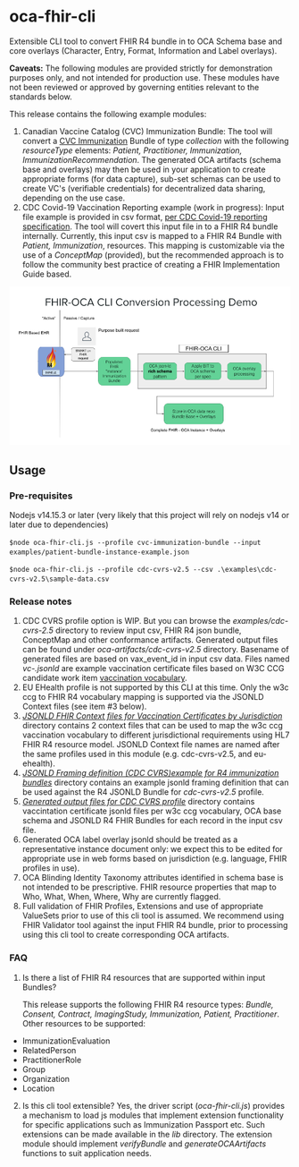 # oca-fhir-cli
Extensible CLI tool to convert FHIR R4 bundle in to OCA Schema base and core overlays (Character, Entry, Format, Information and Label overlays). 

**Caveats:** The following modules are provided strictly for demonstration purposes only, and not intended for production use. These modules have not been reviewed or approved by governing entities relevant to the standards below.

This release contains the following example modules:
1. Canadian Vaccine Catalog (CVC) Immunization Bundle: The tool will convert a [CVC Immunization](https://cvc.canimmunize.ca/en/home) Bundle of type *collection* with the following *resourceType* elements: *Patient, Practitioner, Immunization, ImmunizationRecommendation*. The generated OCA artifacts (schema base and overlays) may then be used in your application to create appropriate forms (for data capture), sub-set schemas can be used to create VC's (verifiable credentials) for decentralized data sharing, depending on the use case.
2. CDC Covid-19 Vaccination Reporting example (work in progress): Input file example is provided in csv format, [per CDC Covid-19 reporting specification](https://www.cdc.gov/vaccines/covid-19/reporting/requirements/index.html). The tool will covert this input file in to a FHIR R4 bundle internally. Currently, this input csv is mapped to a FHIR R4 Bundle with *Patient, Immunization*, resources. This mapping is customizable via the use of a *ConceptMap* (provided), but the recommended approach is to follow the community best practice of creating a FHIR Implementation Guide based.


![oca-fhir-cli usage scenario](doc/images/FHIR-OCA-Processing-011221.png)

## Usage

### Pre-requisites
Nodejs v14.15.3 or later (very likely that this project will rely on nodejs v14 or later due to dependencies)


`$node oca-fhir-cli.js --profile cvc-immunization-bundle --input examples/patient-bundle-instance-example.json`

`$node oca-fhir-cli.js --profile cdc-cvrs-v2.5 --csv .\examples\cdc-cvrs-v2.5\sample-data.csv`



### Release notes
1. CDC CVRS profile option is WIP. But you can browse the *examples/cdc-cvrs-2.5* directory to review input csv, FHIR R4 json bundle, ConceptMap and other conformance artifacts. Generated output files can be found under *oca-artifacts/cdc-cvrs-v2.5* directory. Basename of generated files are based on vax_event_id in input csv data. Files named *vc-.jsonld* are example vaccination certificate files based on W3C CCG candidate work item [vaccination vocabulary](https://w3c-ccg.github.io/vaccination-vocab/).
2. EU EHealth profile is not supported by this CLI at this time. Only the w3c ccg to FHIR R4 vocabulary mapping is supported via the JSONLD Context files (see item #3 below).
3. *[JSONLD FHIR Context files for Vaccination Certificates by Jurisdiction](data/r4/jsonld-context-files)* directory contains 2 context files that can be used to map the w3c ccg vaccination vocabulary to different jurisdictional requirements using HL7 FHIR R4 resource model. JSONLD Context file names are named after the same profiles used in this module (e.g. cdc-cvrs-v2.5, and eu-ehealth).
4. *[JSONLD Framing definition (CDC CVRS)example for R4 immunization bundles](data/jsonld-frames)* directory contains an example jsonld framing definition that can be used against the R4 JSONLD Bundle for *cdc-cvrs-v2.5* profile.
5. *[Generated output files for CDC CVRS profile](generated/cdc-cvrs-v2.5)* directory contains vaccintation certificate jsonld files per w3c ccg vocabulary, OCA base schema and JSONLD R4 FHIR Bundles for each record in the input csv file.
6. Generated OCA label overlay jsonld should be treated as a representative instance document only: we expect this to be edited for appropriate use in web forms based on jurisdiction (e.g. language, FHIR profiles in use).
7. OCA Blinding Identity Taxonomy attributes identified in schema base is not intended to be prescriptive. FHIR resource properties that map to Who, What, When, Where, Why are currently flagged.
8. Full validation of FHIR Profiles, Extensions and use of appropriate ValueSets prior to use of this cli tool is assumed. We recommend using FHIR Validator tool against the input FHIR R4 bundle, prior to processing using this cli tool to create corresponding OCA artifacts.


### FAQ
1. Is there a list of FHIR R4 resources that are supported within input Bundles?

   This release supports the following FHIR R4 resource types: *Bundle, Consent, Contract, ImagingStudy, Immunization, Patient, Practitioner*.
   Other resources to be supported: 
- ImmunizationEvaluation
- RelatedPerson
- PractitionerRole
- Group
- Organization
- Location

2. Is this cli tool extensible?
 Yes, the driver script (*oca-fhir-cli.js*) provides a mechanism to load js modules that implement extension functionality for specific applications such as Immunization Passport etc. Such extensions can be made available in the *lib* directory. The extension module should implement *verifyBundle* and *generateOCAArtifacts* functions to suit application needs.
